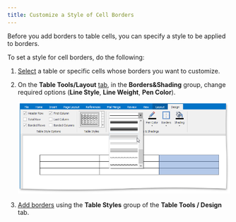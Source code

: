 ```yaml
---
title: Customize a Style of Cell Borders
---
```

Before you add borders to table cells, you can specify a style to be applied to borders.

To set a style for cell borders, do the following:
1. [Select](../../../../interface-elements-for-desktop/articles/rich-text-editor/tables/select-a-cell-row-or-column.md) a table or specific cells whose borders you want to customize.
2. On the **Table Tools/Layout** [ tab](../../../../interface-elements-for-desktop/articles/rich-text-editor/text-editor-ui/ribbon-interface.md), in the **Borders&amp;Shading** group, change required options (**Line Style**, **Line Weight**, **Pen Color**).
	
	![RTE_TablesBordersStyle](../../../images/Img121405.png)
3. [Add borders](../../../../interface-elements-for-desktop/articles/rich-text-editor/tables/add-and-remove-table-borders.md) using the **Table Styles** group of the **Table Tools / Design** tab.
